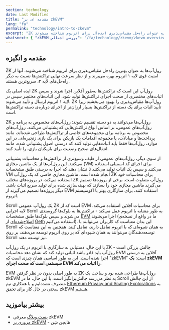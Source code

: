 ```yaml
---
section: technology
date: Last Modified
title: "مقدمه ای بر zkEVM"
lang: "fa"
permalink: "technology/intro-to-zkevm"
excerpt: "ZK رول‌آپ‌ها به عنوان راه‌حل مقیاس‌پذیری ایده‌آل برای اتریوم شناخته می‌شوند."
whatsnext: { "zkEVM بررسی اجمالی": "/fa/technology/zkevm/zkevm-overview" }
---
```


## مقدمه و انگیزه

ZK رول‌آپ‌ها به عنوان بهترین راه‌حل مقیاس‌پذیری برای اتریوم شناخته می‌شوند. آنها از امنیت قوی لایه ۱ اتریوم بهره می‌برند و از نظر سرعت نهایی تراکنش‌ها نسبت به دیگر راه‌حل‌های لایه ۲، سریع‌ترین هستند.

ایده اصلی یک ZK رول‌آپ این است که تراکنش‌ها به‌طور آفلاین اجرا شوند و سپس اثبات‌های مختصری از صحت اجرای تراکنش‌ها تولید شود. این اثبات‌های مختصر سپس در لایه ۱ اتریوم ارسال و تأیید می‌شوند. ZK رول‌آپ‌ها مقیاس‌پذیری را بهبود می‌بخشند زیرا تأیید اثبات برای یک دسته از تراکنش‌ها بسیار ارزان‌تر از اجرای دوباره‌ی دسته تراکنش‌ها است.

ZK رول‌آپ‌ها می‌توانند به دو دسته تقسیم شوند: رول‌آپ‌های مخصوص به برنامه و رول‌آپ‌های عمومی، بر اساس انواع تراکنش‌هایی که پشتیبانی می‌کنند. رول‌آپ‌های مخصوص به برنامه برای مجموعه‌های خاصی از تراکنش‌ها طراحی شده‌اند، مانند پرداخت‌ها و مبادلات، یا مجموعه اقدامات یک بازیکن برای یک بازی زنجیره‌ای. در این موارد، رول‌آپ‌ها فقط باید اثبات‌هایی تولید کنند که درستی اصول پشتیبانی شده، مانند انتقال‌های صحیح وضعیت برای بازیکنان بازی، را تأیید کنند.

از سوی دیگر، رول‌آپ‌های عمومی از طیف وسیع‌تری از تراکنش‌ها و محاسبات پشتیبانی می‌کنند. این رول‌آپ‌ها از یک ماشین مجازی (VM) برای اجرای کد اسمبلی استفاده می‌کنند و سپس یک اثبات تولید می‌کنند تا نشان دهند که اجرا به درستی طبق مشخصات VM انجام شده است. ماشین مجازی خاصی که یک رول‌آپ ZK برای محاسبات خود استفاده می‌کند، در پروژه‌های مختلف ZK رول‌آپ متفاوت است. برخی از پروژه‌ها تصمیم می‌گیرند ماشین مجازی خود را بسازند که بهینه‌سازی شده برای تولید سریع اثبات باشد. دیگر پروژه‌ها تصمیم می‌گیرند از EVM استفاده کنند، برای سازگاری بهتر با اکوسیستم اتریوم.

Scroll یک رول‌آپ عمومی ZK است که از EVM برای محاسبات آفلاین استفاده می‌کند. لایه اجرایی Scroll به طور مشابه با اتریوم عمل می‌کند - تراکنش‌ها به بلوک‌ها گروه‌بندی می‌شوند و سپس بلوک‌ها طبق مشخصات [EVM](https://ethereum.org/en/developers/docs/evm/) اجرا می‌شوند (ما در واقع از نسخه‌ی [اصلاح‌شده‌ای](https://github.com/scroll-tech/go-ethereum) از [Geth](https://geth.ethereum.org/) استفاده می‌کنیم). این بدان معناست که کاربران می‌توانند با Scroll به همان شیوه‌ای که با اتریوم تعامل دارند، تعامل کنند. همچنین به این معناست که توسعه‌دهندگان می‌توانند به همان شیوه‌ای که بر روی اتریوم توسعه می‌دهند، بر روی Scroll نیز توسعه دهند.

با این حال، دستیابی به سازگاری با اتریوم در یک رول‌آپ ZK چالش بزرگی است - رول‌آپ باید قادر باشد اثباتی تولید کند که نشان دهد محاسبات EVM آفلاین به درستی اجرا شده است. این به طور اساسی همان چیزی است که "zkEVM" است: **یک zkEVM سیستمی است که صحت اجرای EVM را اثبات می‌کند**.

EVM به طور اصلی بدون در نظر گرفتن ZK رول‌آپ‌ها طراحی شده بود و ساخت یک zkEVM به نظر می‌رسد چالش‌برانگیز است. با این حال، ما در Scroll از این چالش منصرف نشده‌ایم و با همکاری تیم [Ethereum Privacy and Scaling Explorations](https://appliedzkp.org/) به سختی در حال کار برای تحقق zkEVM هستیم.

## بیشتر بیاموزید

- [پست وبلاگ](https://scroll.io/blog/zkEVM) معرفی zkEVM
- [مروری بر zkEVM](https://youtu.be/NHwd-gJ8xg4) - هایچن شِن
